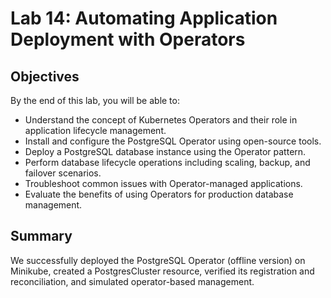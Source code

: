 
# Lab 14: Automating Application Deployment with Operators

## Objectives
By the end of this lab, you will be able to:
- Understand the concept of Kubernetes Operators and their role in application lifecycle management.
- Install and configure the PostgreSQL Operator using open-source tools.
- Deploy a PostgreSQL database instance using the Operator pattern.
- Perform database lifecycle operations including scaling, backup, and failover scenarios.
- Troubleshoot common issues with Operator-managed applications.
- Evaluate the benefits of using Operators for production database management.

## Summary
We successfully deployed the PostgreSQL Operator (offline version) on Minikube, created a PostgresCluster resource, verified its registration and reconciliation, and simulated operator-based management.
